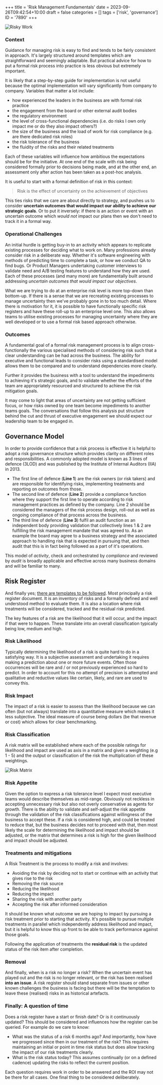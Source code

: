 +++
title = 'Risk Management Fundamentals'
date = 2023-09-26T09:42:54+10:00
draft = false
categories = []
tags = ['risk', 'governance']
ID = '7890'
+++

![Risky Work](https://toobstar.github.io/images/caveman_shark2.jpg)

### Context 

Guidance for managing risk is easy to find and tends to be fairly consistent in approach.  It's largely structured around templates which are straightforward and seemingly adaptable.  But practical advice for how to put a formal risk process into practice is less obvious but extremely important.  

It is likely that a step-by-step guide for implementation is not useful because the optimal implementation will vary significantly from company to company. Variables that matter a lot include:
- how experienced the leaders in the business are with formal risk practice
- the engagement from the board or other external audit bodies
- the regulatory environment 
- the level of cross-functional dependencies (i.e. do risks I own only impact me or do they also impact others?) 
- the size of the business and the load of work for risk compliance (e.g. are there dedicated risk roles)
- the risk tolerance of the business
- the fluidity of the risks and their related treatments

Each of these variables will influence how ambitious the expectations should be for the initiative.  At one end of the scale with risk being considered formally prior to decisions being made, and at the other end, an assessment only after action has been taken as a post-hoc analysis.

It is useful to start with a formal definition of risk in this context: 
> Risk is the effect of uncertainty on the achievement of objectives

This ties risks that we care are about directly to strategy, and pushes us to consider **uncertain outcomes that would impact our ability to achieve our strategic goals**.  Or to put it inversely: if there is an action or event with an uncertain outcome which *would not* impact our plans then we don't need to track it in a formal way. 


### Operational Challenges

An initial hurdle is getting buy-in to an activity which appears to replicate existing processes for deciding what to work on.  Many professions already consider risk in a deliberate way.  Whether it's software engineering with methods of predicting time to complete a task, or how we conduct QA to find bugs.  Or Product Managers undertaking customer interviews to validate need and A/B testing features to understand how they are used.  Each of these processes (and many more) are fundamentally built around addressing *uncertain outcomes that would impact our objectives*.  

What we are trying to do at an enterprise risk level is more top-down than bottom-up.  If there is a sense that we are recreating existing processes to manage uncertainty then we've probably gone in to too much detail.  Where there is motivation for it, it is possible to have functionally specific risk registers and have these roll-up to an enterprise level one.  This also allows teams to utilise existing processes for managing uncertainty where they are well developed or to use a formal risk based approach otherwise.  


### Outcomes

A fundamental goal of a formal risk management process is to align cross-functionally the various specialised methods of considering risk such that a clear understanding can be had across the business.  The ability for executive and functional leads to consider risks using a standardised model allows them to be compared and to understand dependencies more clearly.

Further it provides the business with a tool to understand the impediments to achieving it's strategic goals, and to validate whether the efforts of the team are appropriately resourced and structured to achieve the risk mitigation goals.

It may come to light that areas of uncertainty are not getting sufficient focus, or how risks owned by one team become impediments to another teams goals.  The conversations that follow this analysis put structure behind the cut and thrust of executive engagement we should expect our leadership team to be engaged in.    

## Governance Model

In order to provide confidence that a risk process is effective it is helpful to adopt a risk governance structure which provides clarity on different roles and responsibilities. A commonly adopted model is known as 3 lines of defence (3LOD) and was published by the Institute of Internal Auditors (IIA) in 2013. 

- The first line of defence (**Line 1**) are the risk owners (or risk takers) and are responsible for identifying risks, implementing treatments and reporting on outcomes from those.
- The second line of defence (**Line 2**) provide a compliance function where they support the first line to operate according to risk management practices as defined by the company.  Line 2 should be considered the managers of the risk process design, roll-out as well as ongoing compliance of that process across the business.
- The third line of defence (**Line 3**) fulfil an audit function as an independent body providing validation that collectively lines 1 & 2 are fulfilling the risk management mandate that was agreed to.  As an example the board may agree to a business strategy and the associated approach to handling risk that is expected in pursuing that, and then audit that this is in fact being followed as a part of it's operations.

This model of *activity*, check and orchestrated by *compliance* and reviewed by *audit* is broadly applicable and effective across many business domains and will be familiar to many.

## Risk Register

And finally yes; [there are templates to be followed](https://docs.google.com/spreadsheets/d/1nBQOJBIL9k6xIsp4i7g7pbYaSnYDMMVoivaQLEErPs0/edit).  Most principally a risk register document.  It is an inventory of risks and a formally defined and well understood method to evaluate them.  It is also a location where risk treatments will be considered, tracked and the residual risk predicted.

The key features of a risk are the likelihood that it will occur, and the impact if that were to happen.  These translate into an overall classification typically being low, medium and high.  

### Risk Likelihood

Typically determining the likelihood of a risk is quite hard to do in a satisfying way.  It is a subjective assessment and undertaking it requires making a prediction about one or more future events. Often those occurrences will be rare and / or not previously experienced so hard to predict.  In order to account for this no attempt of precision is attempted and qualitative and reductive values like certain, likely, and rare are used to convey this.

### Risk Impact

The impact of a risk is easier to assess than the likelihood because we can often (but not always) translate into a quantitative measure which makes it less subjective.  The ideal measure of course being dollars (be that revenue or cost) which allows for clear benchmarking.

### Risk Classification

A risk matrix will be established where each of the possible ratings for likelihood and impact are used as axis in a matrix and given a weighting (e.g 1 - 5) and the output or classification of the risk the multiplication of these weightings.  

![Risk Matrix](/images/risk-matrix.png)

### Risk Appetite

Given the option to express a risk tolerance level I expect most executive teams would describe themselves as mid-range.  Obviously not reckless in accepting unnecessary risk but also not overly conservative as agents for growth.  There is the ability to validate and self-adjust the risk appetite through the validation of the risk classifications against willingness of the business to accept these.  If a risk is considered high, and could be treated to reduce that, but the business decides not to proceed with that, then most likely the scale for determining the likelihood and impact should be adjusted, or the matrix that determines a risk is high for the given likelihood and impact should be adjusted. 

### Treatments and mitigations

A Risk Treatment is the process to modify a risk and involves:
- Avoiding the risk by deciding not to start or continue with an activity that gives rise to the risk
- Removing the risk source
- Reducing the likelihood
- Reducing the impact
- Sharing the risk with another party
- Accepting the risk after informed consideration

It should be known what outcome we are hoping to impact by pursuing a risk treatment prior to starting that activity.  It's possible to pursue multiple treatments in parallel which independently address likelihood and impact, but it is helpful to know this up front to be able to track performance against those goals. 

Following the application of treatments the **residual risk** is the updated status of the risk item after completion.  

### Removal

And finally, when is a risk no longer a risk?  When the uncertain event has played out and the risk is no longer relevant, or the risk has been realised **into an issue**. A risk register should stand separate from issues or other known challenges the business is facing but there will be the temptation to leave these (realised) risks in as historical artefacts. 

### Finally: A question of time

Does a risk register have a start or finish date?  Or is it continuously updated?  This should be considered and influences how the register can be queried.  For example do we care to know:

- What was the status of a risk 6 months ago?  And importantly, how have we progressed since then in our treatment of the risk?  This requires maintaining an initial or point in time risk status but does allow tracking the impact of our risk treatments clearly.
- What is the risk status today?  This assumes continually (or on a defined cadence) updating the risks to reflect the current position.  

Each question requires work in order to be answered and the ROI may not be there for all cases.  One final thing to be considered deliberately.  


